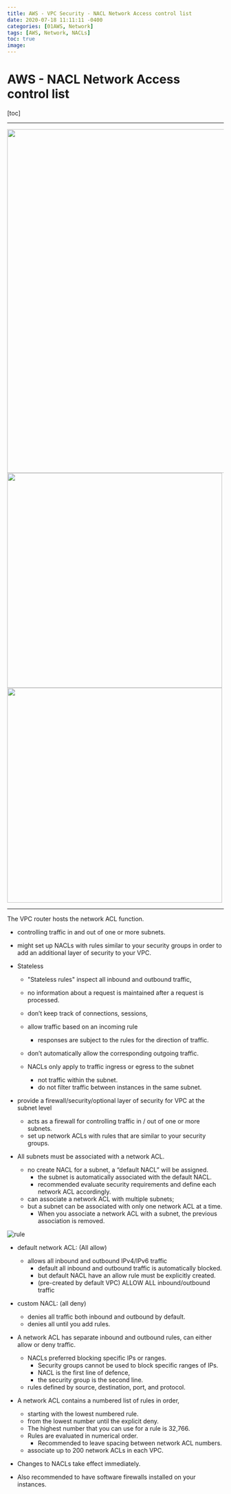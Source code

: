 ```yaml
---
title: AWS - VPC Security - NACL Network Access control list
date: 2020-07-18 11:11:11 -0400
categories: [01AWS, Network]
tags: [AWS, Network, NACLs]
toc: true
image:
---
```


# AWS - NACL Network Access control list

[toc]

---

<img src="https://i.imgur.com/daOaxJJ.png" width="800">


<img src="https://i.imgur.com/xzyRnn0.png" width="500">

<img src="https://i.imgur.com/Wqg3b4z.png" width="500">

---


The VPC router hosts the network ACL function.
- controlling traffic in and out of one or more subnets.
- might set up NACLs with rules similar to your security groups in order to add an additional layer of security to your VPC.



- Stateless
  - "Stateless rules" inspect all inbound and outbound traffic,
  - no information about a request is maintained after a request is processed.
  - don’t keep track of connections, sessions,
  - allow traffic based on an incoming rule
    - responses are subject to the rules for the direction of traffic.
  - don’t automatically allow the corresponding outgoing traffic.

  - NACLs only apply to traffic ingress or egress to the subnet
    - not traffic within the subnet.
    - do not filter traffic between instances in the same subnet.


- provide a firewall/security/optional layer of security for VPC <font colore=red> at the subnet level </font>
  - acts as a firewall for controlling traffic in / out of one or more subnets.
  - set up network ACLs with rules that are similar to your security groups.

- All subnets must be associated with a network ACL.
  - no create NACL for a subnet, a “default NACL” will be assigned.  
    - the subnet is automatically associated with the default NACL.
    - recommended evaluate security requirements and define each network ACL accordingly.
  - can associate a network ACL with multiple subnets;
  - but a subnet can be associated with only one network ACL at a time.
    - When you associate a network ACL with a subnet, the previous association is removed.

![rule](https://i.imgur.com/daOaxJJ.png)

- default network ACL: (All allow)
  - allows all inbound and outbound IPv4/IPv6 traffic
    - default all inbound and outbound traffic is automatically blocked.
    - but default NACL have an allow rule must be explicitly created.
    - (pre-created by default VPC) ALLOW ALL inbound/outbound traffic
- custom NACL: (all deny)
  - denies all traffic both inbound and outbound by default.
  - denies all until you add rules.


- A network ACL has separate inbound and outbound rules, can either allow or deny traffic.
  - NACLs preferred blocking specific IPs or ranges.
    - Security groups cannot be used to block specific ranges of IPs.
    - NACL is the first line of defence,
    - the security group is the second line.
  - rules defined by source, destination, port, and protocol.

- A network ACL contains a numbered list of rules in order,
  - starting with the lowest numbered rule.
  - from the lowest number until the explicit deny.
  - The highest number that you can use for a rule is 32,766.
  - Rules are evaluated in numerical order.
    - Recommended to leave spacing between network ACL numbers.
  - associate up to 200 network ACLs in each VPC.



- Changes to NACLs take effect immediately.



- Also recommended to have software firewalls installed on your instances.
